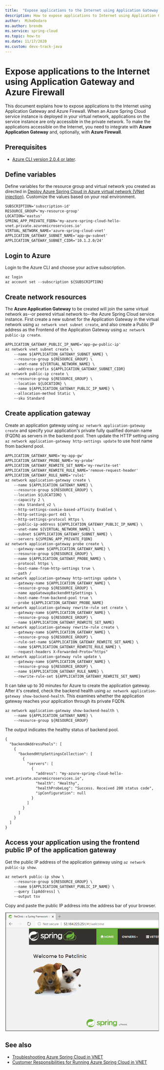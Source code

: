 ```yaml
---
title:  "Expose applications to the Internet using Application Gateway and Azure Firewall"
description: How to expose applications to Internet using Application Gateway and Azure Firewall
author:  MikeDodaro
ms.author: brendm
ms.service: spring-cloud
ms.topic: how-to
ms.date: 11/17/2020
ms.custom: devx-track-java
---
```


# Expose applications to the Internet using Application Gateway and Azure Firewall

This document explains how to expose applications to the Internet using Application Gateway and Azure Firewall. When an Azure Spring Cloud service instance is deployed in your virtual network, applications on the service instance are only accessible in the private network. To make the applications accessible on the Internet, you need to integrate with **Azure Application Gateway** and, optionally, with **Azure Firewall**.

## Prerequisites

- [Azure CLI version 2.0.4 or later](/cli/azure/install-azure-cli).

## Define variables

Define variables for the resource group and virtual network you created as directed in [Deploy Azure Spring Cloud in Azure virtual network (VNet injection)](./how-to-deploy-in-azure-virtual-network.md). Customize the values based on your real environment.

```
SUBSCRIPTION='subscription-id'
RESOURCE_GROUP='my-resource-group'
LOCATION='eastus'
SPRING_APP_PRIVATE_FQDN='my-azure-spring-cloud-hello-vnet.private.azuremicroservices.io'
VIRTUAL_NETWORK_NAME='azure-spring-cloud-vnet'
APPLICATION_GATEWAY_SUBNET_NAME='app-gw-subnet'
APPLICATION_GATEWAY_SUBNET_CIDR='10.1.2.0/24'
```

## Login to Azure

Login to the Azure CLI and choose your active subscription.

```
az login
az account set --subscription ${SUBSCRIPTION}
```

## Create network resources

The **Azure Application Gateway** to be created will join the same virtual network as--or peered virtual network to--the Azure Spring Cloud service instance. First create a new subnet for the Application Gateway in the virtual network using `az network vnet subnet create`, and also create a Public IP address as the Frontend of the Application Gateway using `az network public-ip create`.

```
APPLICATION_GATEWAY_PUBLIC_IP_NAME='app-gw-public-ip'
az network vnet subnet create \
    --name ${APPLICATION_GATEWAY_SUBNET_NAME} \
    --resource-group ${RESOURCE_GROUP} \
    --vnet-name ${VIRTUAL_NETWORK_NAME} \
    --address-prefix ${APPLICATION_GATEWAY_SUBNET_CIDR}
az network public-ip create \
    --resource-group ${RESOURCE_GROUP} \
    --location ${LOCATION} \
    --name ${APPLICATION_GATEWAY_PUBLIC_IP_NAME} \
    --allocation-method Static \
    --sku Standard
```

## Create application gateway

Create an application gateway using `az network application-gateway create` and specify your application's private fully qualified domain name (FQDN) as servers in the backend pool. Then update the HTTP setting using `az network application-gateway http-settings update` to use host name from backend pool.

```
APPLICATION_GATEWAY_NAME='my-app-gw'
APPLICATION_GATEWAY_PROBE_NAME='my-probe'
APPLICATION_GATEWAY_REWRITE_SET_NAME='my-rewrite-set'
APPLICATION_GATEWAY_REWRITE_RULE_NAME='remove-request-header'
APPLICATION_GATEWAY_RULE_NAME='rule1'
az network application-gateway create \
    --name ${APPLICATION_GATEWAY_NAME} \
    --resource-group ${RESOURCE_GROUP} \
    --location ${LOCATION} \
    --capacity 2 \
    --sku Standard_v2 \
    --http-settings-cookie-based-affinity Enabled \
    --http-settings-port 443 \
    --http-settings-protocol Https \
    --public-ip-address ${APPLICATION_GATEWAY_PUBLIC_IP_NAME} \
    --vnet-name ${VIRTUAL_NETWORK_NAME} \
    --subnet ${APPLICATION_GATEWAY_SUBNET_NAME} \
    --servers ${SPRING_APP_PRIVATE_FQDN}
az network application-gateway probe create \
    --gateway-name ${APPLICATION_GATEWAY_NAME} \
    --resource-group ${RESOURCE_GROUP} \
    --name ${APPLICATION_GATEWAY_PROBE_NAME} \
    --protocol https \
    --host-name-from-http-settings true \
    --path /
az network application-gateway http-settings update \
    --gateway-name ${APPLICATION_GATEWAY_NAME} \
    --resource-group ${RESOURCE_GROUP} \
    --name appGatewayBackendHttpSettings \
    --host-name-from-backend-pool true \
    --probe ${APPLICATION_GATEWAY_PROBE_NAME}
az network application-gateway rewrite-rule set create \
    --gateway-name ${APPLICATION_GATEWAY_NAME} \
    --resource-group ${RESOURCE_GROUP} \
    --name ${APPLICATION_GATEWAY_REWRITE_SET_NAME}
az network application-gateway rewrite-rule create \
    --gateway-name ${APPLICATION_GATEWAY_NAME} \
    --resource-group ${RESOURCE_GROUP} \
    --rule-set-name ${APPLICATION_GATEWAY_REWRITE_SET_NAME} \
    --name ${APPLICATION_GATEWAY_REWRITE_RULE_NAME} \
    --request-headers X-Forwarded-Proto="https"
az network application-gateway rule update \
    --gateway-name ${APPLICATION_GATEWAY_NAME} \
    --resource-group ${RESOURCE_GROUP} \
    --name ${APPLICATION_GATEWAY_RULE_NAME} \
    --rewrite-rule-set ${APPLICATION_GATEWAY_REWRITE_SET_NAME}
```

It can take up to 30 minutes for Azure to create the application gateway. After it's created, check the backend health using `az network application-gateway show-backend-health`.  This examines whether the application gateway reaches your application through its private FQDN.

```
az network application-gateway show-backend-health \
    --name ${APPLICATION_GATEWAY_NAME} \
    --resource-group ${RESOURCE_GROUP}
```

The output indicates the healthy status of backend pool.

```
{
  "backendAddressPools": [
    {
      "backendHttpSettingsCollection": [
        {
          "servers": [
            {
              "address": "my-azure-spring-cloud-hello-vnet.private.azuremicroservices.io",
              "health": "Healthy",
              "healthProbeLog": "Success. Received 200 status code",
              "ipConfiguration": null
            }
          ]
        }
      ]
    }
  ]
}
```

## Access your application using the frontend public IP of the application gateway

Get the public IP address of the application gateway using `az network public-ip show`.

```
az network public-ip show \
    --resource-group ${RESOURCE_GROUP} \
    --name ${APPLICATION_GATEWAY_PUBLIC_IP_NAME} \
    --query [ipAddress] \
    --output tsv
```

Copy and paste the public IP address into the address bar of your browser.

  ![App in public IP](media/spring-cloud-expose-apps-gateway-az-firewall/app-gateway-public-ip.png)

## See also

- [Troubleshooting Azure Spring Cloud in VNET](./troubleshooting-vnet.md)
- [Customer Responsibilities for Running Azure Spring Cloud in VNET](./vnet-customer-responsibilities.md)

